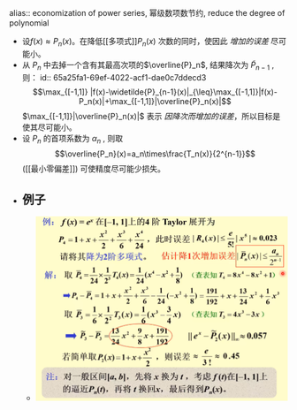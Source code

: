 alias:: economization of power series, 幂级数项数节约, reduce the degree of polynomial

- 设$f(x)\approx P_n(x)$。在降低[[多项式]]$P_n(x)$ 次数的同时，使因此 *增加的误差* 尽可能小。
- 从 $P_n$ 中去掉一个含有其最高次项的$\overline{P}_n$, 结果降次为 $\tilde{P}_{n-1}$ , 则：
  id:: 65a25fa1-69ef-4022-acf1-dae0c7ddecd3
  $$\max_{[-1,1]} |f(x)-\widetilde{P}_{n-1}(x)|_{\leq}\max_{[-1,1]}|f(x)-P_n(x)|+\max_{[-1,1]}|\overline{P}_n(x)|$$
  $\max_{[-1,1]}|\overline{P}_n(x)|$ 表示 *因降次而增加的误差*，所以目标是使其尽可能小。
- 设 $P_n$ 的首项系数为 $\alpha_n$ , 则取 
  $$\overline{P_n}(x)=a_n\times\frac{T_n(x)}{2^{n-1}}$$ 
  ([[最小零偏差]])
  可使精度尽可能少损失。
- ## 例子
	- ![image.png](../assets/image_1705159491645_0.png)